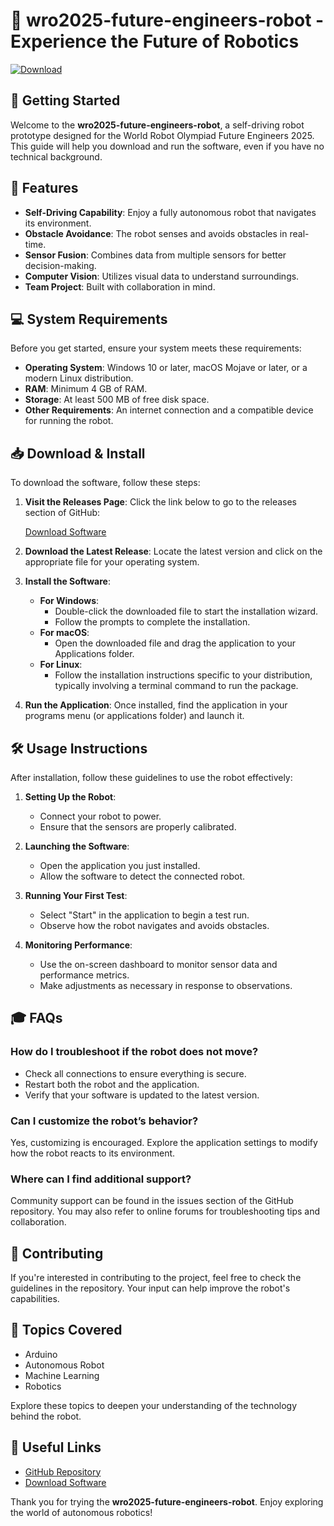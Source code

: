 # 🤖 wro2025-future-engineers-robot - Experience the Future of Robotics

[![Download](https://img.shields.io/badge/Download-v1.0-blue.svg)](https://github.com/Kupotanis/wro2025-future-engineers-robot/releases)

## 🚀 Getting Started

Welcome to the **wro2025-future-engineers-robot**, a self-driving robot prototype designed for the World Robot Olympiad Future Engineers 2025. This guide will help you download and run the software, even if you have no technical background.

## 🌟 Features

- **Self-Driving Capability**: Enjoy a fully autonomous robot that navigates its environment.
- **Obstacle Avoidance**: The robot senses and avoids obstacles in real-time.
- **Sensor Fusion**: Combines data from multiple sensors for better decision-making.
- **Computer Vision**: Utilizes visual data to understand surroundings.
- **Team Project**: Built with collaboration in mind.

## 💻 System Requirements

Before you get started, ensure your system meets these requirements:

- **Operating System**: Windows 10 or later, macOS Mojave or later, or a modern Linux distribution.
- **RAM**: Minimum 4 GB of RAM.
- **Storage**: At least 500 MB of free disk space.
- **Other Requirements**: An internet connection and a compatible device for running the robot.

## 📥 Download & Install

To download the software, follow these steps:

1. **Visit the Releases Page**: Click the link below to go to the releases section of GitHub:

   [Download Software](https://github.com/Kupotanis/wro2025-future-engineers-robot/releases)

2. **Download the Latest Release**: Locate the latest version and click on the appropriate file for your operating system. 

3. **Install the Software**:
   - **For Windows**: 
     - Double-click the downloaded file to start the installation wizard.
     - Follow the prompts to complete the installation.
   - **For macOS**:
     - Open the downloaded file and drag the application to your Applications folder.
   - **For Linux**:
     - Follow the installation instructions specific to your distribution, typically involving a terminal command to run the package.

4. **Run the Application**: Once installed, find the application in your programs menu (or applications folder) and launch it.

## 🛠️ Usage Instructions

After installation, follow these guidelines to use the robot effectively:

1. **Setting Up the Robot**: 
   - Connect your robot to power.
   - Ensure that the sensors are properly calibrated.

2. **Launching the Software**: 
   - Open the application you just installed.
   - Allow the software to detect the connected robot.

3. **Running Your First Test**:
   - Select "Start" in the application to begin a test run.
   - Observe how the robot navigates and avoids obstacles.

4. **Monitoring Performance**:
   - Use the on-screen dashboard to monitor sensor data and performance metrics.
   - Make adjustments as necessary in response to observations.

## 🎓 FAQs

### How do I troubleshoot if the robot does not move?

- Check all connections to ensure everything is secure.
- Restart both the robot and the application.
- Verify that your software is updated to the latest version.

### Can I customize the robot’s behavior?

Yes, customizing is encouraged. Explore the application settings to modify how the robot reacts to its environment.

### Where can I find additional support?

Community support can be found in the issues section of the GitHub repository. You may also refer to online forums for troubleshooting tips and collaboration.

## 📣 Contributing

If you're interested in contributing to the project, feel free to check the guidelines in the repository. Your input can help improve the robot's capabilities.

## 🔗 Topics Covered

- Arduino
- Autonomous Robot
- Machine Learning
- Robotics

Explore these topics to deepen your understanding of the technology behind the robot.

## 🔗 Useful Links

- [GitHub Repository](https://github.com/Kupotanis/wro2025-future-engineers-robot)
- [Download Software](https://github.com/Kupotanis/wro2025-future-engineers-robot/releases)

Thank you for trying the **wro2025-future-engineers-robot**. Enjoy exploring the world of autonomous robotics!